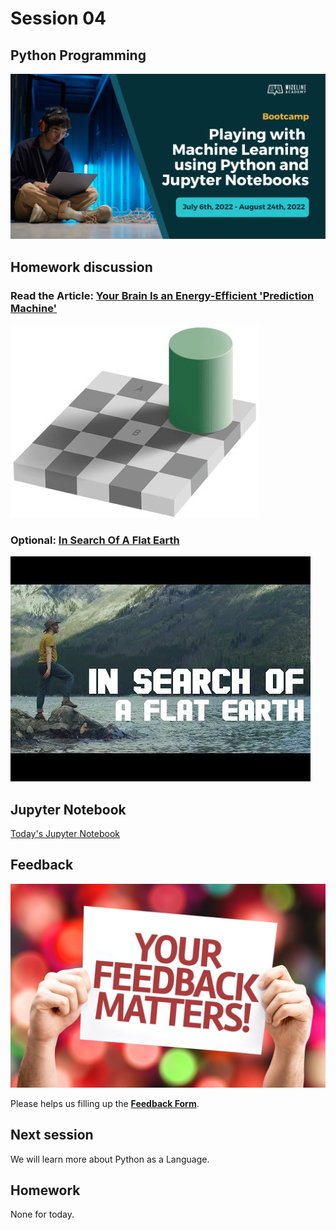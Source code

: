 # Session 04

## Python Programming

![Course Hero](images/hero.png)

## Homework discussion

### Read the Article: [Your Brain Is an Energy-Efficient 'Prediction Machine'](https://www.wired.com/story/your-brain-is-an-energy-efficient-prediction-machine/)

![Article Image](images/illusion.png)

### Optional: [In Search Of A Flat Earth](https://www.youtube.com/watch?v=JTfhYyTuT44)

![Flat Earth Image](images/flat-earth.webp)

## Jupyter Notebook

[Today's Jupyter Notebook](./programming.ipynb)

## Feedback

![Your Feedback Matters](images/feedback.png)

Please helps us filling up the **[Feedback Form](https://docs.google.com/forms/d/e/1FAIpQLSf-yrrCkg66KFFimIk62me8jkSybb9wY1tdqhuRNKG1pchk5w/viewform)**.

## Next session

We will learn more about Python as a Language.

## Homework

None for today.
